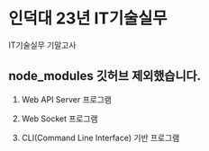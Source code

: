 # 인덕대 23년 IT기술실무
IT기술실무 기말고사

node_modules 깃허브 제외했습니다.
---
1. Web API Server 프로그램

2. Web Socket 프로그램

3. CLI(Command Line Interface) 기반 프로그램
